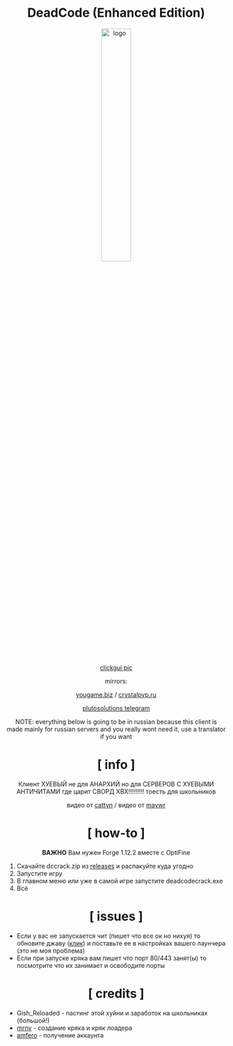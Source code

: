 <div align="center">

# DeadCode (Enhanced Edition)

<img src="https://crystalpvp.ru/deadcode/meme.png" alt="logo" width="37%" />
  
[clickgui pic](https://crystalpvp.ru/deadcode/clickgui.png)
  
mirrors:
  
[yougame.biz](https://yougame.biz/threads/254102/) / [crystalpvp.ru](https://crystalpvp.ru/deadcode/)

[plutosolutions telegram](https://t.me/plutosolutions)
  
NOTE: everything below is going to be in russian because this client is made mainly for russian servers and you really wont need it, use a translator if you want
  
# [ info ]
  
Клиент ХУЕВЫЙ не для АНАРХИЙ но для СЕРВЕРОВ С ХУЕВЫМИ АНТИЧИТАМИ где царит СВОРД ХВХ!!!!!!!!! тоесть для школьников
  
видео от [cattyn](https://youtu.be/V5oxE-S2v84) / видео от [maywr](https://youtu.be/JaE_X_rAWiw)
  
# [ how-to ]
  
**ВАЖНО** Вам нужен Forge 1.12.2 вместе с OptiFine

</div>

1. Скачайте dccrack.zip из [releases](https://github.com/PlutoSolutions/DeadCode/releases) и распакуйте куда угодно
0. Запустите игру
0. В главном меню или уже в самой игре запустите deadcodecrack.exe
0. Всё

<div align="center">
  
# [ issues ]
  
</div>

+ Если у вас не запускается чит (пишет что все ок но нихуя) то обновите джаву ([клик](https://mega.nz/file/fOoEAQBa#xowIZlFHlfhGLI-XlBGyvx2OkC856r3jaAOt3hewJkw=)) и поставьте ее в настройках вашего лаунчера (это не моя проблема)
+ Если при запуске кряка вам пишет что порт 80/443 занят(ы) то посмотрите что их занимает и освободите порты
  
<div align="center">
  
# [ credits ]
  
</div>

+ Gish_Reloaded - пастинг этой хуйни и заработок на школьниках (большой!)
+ [mrnv](https://github.com/mr-nv) - создание кряка и кряк лоадера
+ [amfero](https://github.com/amfero) - получение аккаунта
